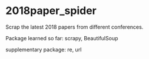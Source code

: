 # 2018paper_spider
Scrap the latest 2018 papers from different conferences.

Package learned so far: scrapy, BeautifulSoup

supplementary package: re, url
